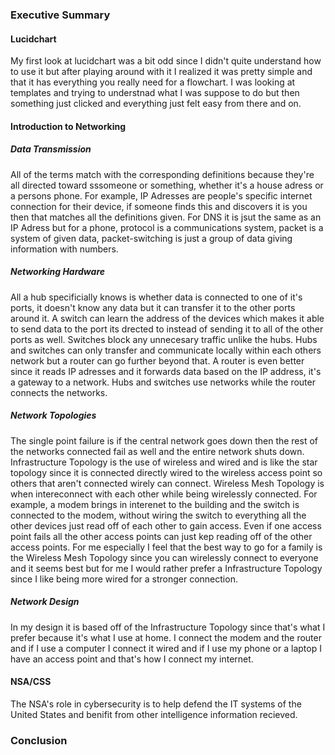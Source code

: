 ### Executive Summary


#### Lucidchart
My first look at lucidchart was a bit odd since I didn't quite understand how to use it but after playing around with it I realized it was pretty simple and that it has everything you really need for a flowchart. I was looking at templates and trying to understnad what I was suppose to do but then something just clicked and everything just felt easy from there and on.

#### Introduction to Networking
##### Data Transmission
All of the terms match with the corresponding definitions because they're all directed toward sssomeone or something, whether it's a house adress or a persons phone. For example, IP Adresses are people's specific internet connection for their device, if someone finds this and discovers it is you then that matches all the definitions given. For DNS it is jsut the same as an IP Adress but for a phone, protocol is a communications system, packet is a system of given data, packet-switching is just a group of data giving information with numbers. 
##### Networking Hardware
All a hub specificially knows is whether data is connected to one of it's ports, it doesn't know any data but it can transfer it to the other ports around it. A switch can learn the address of the devices which makes it able to send data to the port its drected to instead of sending it to all of the other ports as well. Switches block any unnecesary traffic unlike the hubs. Hubs and switches can only transfer and communicate locally within each others network but a router can go further beyond that.  A router is even better since it reads IP adresses and it forwards data based on the IP address, it's a gateway to a network. Hubs and switches use networks while the router connects the networks. 
##### Network Topologies
The single point failure is if the central network goes down then the rest of the networks connected fail as well and the entire network shuts down. Infrastructure Topology is the use of wireless and wired and is like the star topology since it is connected directly wired to the wireless access point so others that aren't connected wirely can connect. Wireless Mesh Topology is when intereconnect with each other while being wirelessly connected. For example, a modem brings in interenet to the building and the switch is connected to the modem, without wiring the switch to everything all the other devices just read off of each other to gain access. Even if one access point fails all the other access points can just kep reading off of the other access points. For me especially I feel that the best way to go for a family is the Wireless Mesh Topology since you can wirelessly connect to everyone and it seems best but for me I would rather prefer a Infrastructure Topology since I like being more wired for a stronger connection. 
##### Network Design
In my design it is based off of the Infrastructure Topology since that's what I prefer because it's what I use at home. I connect the modem and the router and if I use a computer I connect it wired and if I use my phone or a laptop I have an access point and that's how I connect my internet. 

#### NSA/CSS
The NSA's role in cybersecurity is to help defend the IT systems of the United States and benifit from other intelligence information recieved.

### Conclusion

